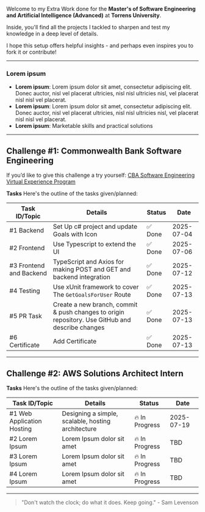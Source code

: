 Welcome to my Extra Work done for the **Master's of Software Engineering and Artificial Intelligence (Advanced)** at **Torrens University**.

Inside, you'll find all the projects I tackled to sharpen and test my knowledge in a deep level of details.

I hope this setup offers helpful insights - and perhaps even inspires you to fork it or contribute!

---

### Lorem ipsum
- **Lorem ipsum**: Lorem ipsum dolor sit amet, consectetur adipiscing elit. Donec auctor, nisl vel placerat ultricies, nisl nisl ultricies nisl, vel placerat nisl nisl vel placerat.
- **Lorem ipsum**: Lorem ipsum dolor sit amet, consectetur adipiscing elit. Donec auctor, nisl vel placerat ultricies, nisl nisl ultricies nisl, vel placerat nisl nisl vel placerat.
- **Lorem ipsum**: Marketable skills and practical solutions

---

## Challenge #1: Commonwealth Bank Software Engineering
If you’d like to give this challenge a try yourself: [CBA Software Engineering Virtual Experience Program](https://www.theforage.com/simulations/commonwealth-bank/software-engineering-c4hw)

**Tasks**
Here's the outline of the tasks given/planned:

| Task ID/Topic | Details            | Status         | Date         | 
|---------|---------------------|----------------|------------|
| #1 Backend   | Set Up c# project and update Goals with Icon | ✅ Done | 2025-07-04 |
| #2 Frontend   | Use Typescript to extend the UI | ✅ Done | 2025-07-06 |
| #3 Frontend and Backend   | TypeScript and Axios for making POST and GET and backend integration |  ✅ Done | 2025-07-12 |
| #4 Testing   | Use xUnit framework to cover The `GetGoalsForUser` Route |  ✅ Done | 2025-07-13 |
| #5 PR Task   | Create a new branch, commit & push changes to origin repository. Use GitHub and describe changes | ✅ Done | 2025-07-13 |
| #6 Certificate   | Add Certificate | ✅ Done | 2025-07-13 |

---

## Challenge #2: AWS Solutions Architect Intern

**Tasks**
Here's the outline of the tasks given/planned:

| Task ID/Topic | Details            | Status         | Date         | 
|---------|---------------------|----------------|------------|
| #1 Web Application Hosting   | Designing a simple, scalable, hosting architecture | 🔥 In Progress | 2025-07-19 |
| #2 Lorem Ipsum   | Lorem Ipsum dolor sit amet | 🔥 In Progress | TBD |
| #3 Lorem Ipsum   | Lorem Ipsum dolor sit amet | 🔥 In Progress | TBD |
| #4 Lorem Ipsum   | Lorem Ipsum dolor sit amet | 🔥 In Progress | TBD |

---

> "Don't watch the clock; do what it does. Keep going." - Sam Levenson
